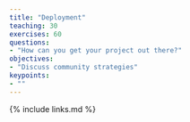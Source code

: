 ```yaml
---
title: "Deployment"
teaching: 30
exercises: 60
questions:
- "How can you get your project out there?"
objectives:
- "Discuss community strategies"
keypoints:
- ""
---
```


{% include links.md %}
